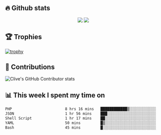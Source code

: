 ## &#128293; Github stats

<!-- GitHub Readme Streak Stats - https://github.com/DenverCoder1/github-readme-streak-stats -->
<p align="center">

<picture>
  <source 
    srcset="https://github-readme-stats.vercel.app/api?username=clivewalkden&count_private=true&show_icons=true&theme=darcula"
    media="(prefers-color-scheme: dark)"
  />
  <source
    srcset="https://github-readme-stats.vercel.app/api?username=clivewalkden&count_private=true&show_icons=true&theme=calm"
    media="(prefers-color-scheme: light), (prefers-color-scheme: no-preference)"
  />
  <img src="https://github-readme-stats.vercel.app/api?username=clivewalkden&count_private=true&show_icons=true&theme=darcula" />
</picture>

<a href="https://git.io/streak-stats" target="_blank">
  <img src="http://github-readme-streak-stats.herokuapp.com?user=clivewalkden&theme=darcula&date_format=j%20M%5B%20Y%5D" />
</a>

</p>

## &#127942; Trophies
[![trophy](https://github-profile-trophy.vercel.app/?username=clivewalkden&theme=onedark)](https://github.com/clivewalkden/github-profile-trophy)

## &#129309; Contributions
![Clive's GitHub Contributor stats](https://github-contributor-stats.vercel.app/api?username=clivewalkden)

## &#128202; This week I spent my time on
<!--START_SECTION:waka-->

```txt
PHP                        8 hrs 16 mins   ████████████▒░░░░░░░░░░░░   49.07 %
JSON                       1 hr 56 mins    ███░░░░░░░░░░░░░░░░░░░░░░   11.52 %
Shell Script               1 hr 17 mins    ██░░░░░░░░░░░░░░░░░░░░░░░   07.68 %
YAML                       50 mins         █▒░░░░░░░░░░░░░░░░░░░░░░░   04.94 %
Bash                       45 mins         █░░░░░░░░░░░░░░░░░░░░░░░░   04.52 %
```

<!--END_SECTION:waka-->
